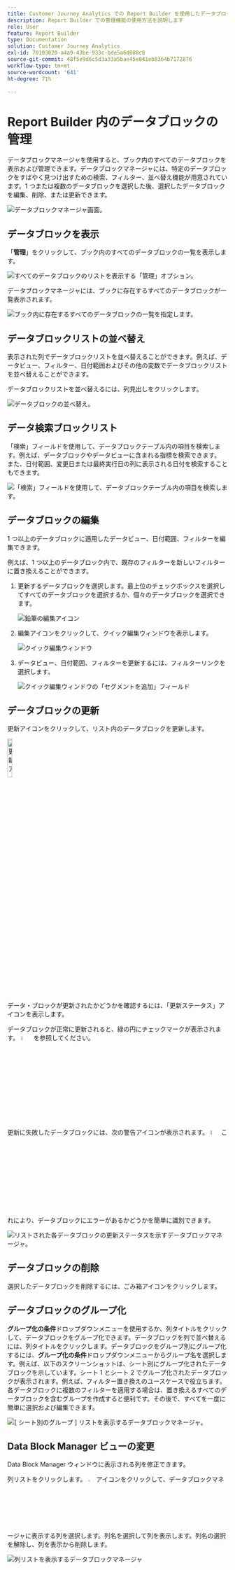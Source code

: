 ```yaml
---
title: Customer Journey Analytics での Report Builder を使用したデータブロックの管理方法
description: Report Builder での管理機能の使用方法を説明します
role: User
feature: Report Builder
type: Documentation
solution: Customer Journey Analytics
exl-id: 70103020-a4a9-43be-933c-bde5a6d088c8
source-git-commit: 48f5e9d6c5d3a33a5bae45e841eb8364b7172876
workflow-type: tm+mt
source-wordcount: '641'
ht-degree: 71%

---
```


# Report Builder 内のデータブロックの管理

データブロックマネージャを使用すると、ブック内のすべてのデータブロックを表示および管理できます。データブロックマネージャには、特定のデータブロックをすばやく見つけ出すための検索、フィルター、並べ替え機能が用意されています。1 つまたは複数のデータブロックを選択した後、選択したデータブロックを編集、削除、または更新できます。

![データブロックマネージャ画面。](./assets/image52.png)

## データブロックを表示

「**管理**」をクリックして、ブック内のすべてのデータブロックの一覧を表示します。


![すべてのデータブロックのリストを表示する「管理」オプション。](./assets/image53.png)

データブロックマネージャには、ブックに存在するすべてのデータブロックが一覧表示されます。 

![ブック内に存在するすべてのデータブロックの一覧を指定します。](./assets/image52.png)

## データブロックリストの並べ替え

表示された列でデータブロックリストを並べ替えることができます。例えば、データビュー、フィルター、日付範囲およびその他の変数でデータブロックリストを並べ替えることができます。

データブロックリストを並べ替えるには、列見出しをクリックします。

![データブロックの並べ替え。](./assets/image54.png)

## データ検索ブロックリスト

「検索」フィールドを使用して、データブロックテーブル内の項目を検索します。例えば、データブロックやデータビューに含まれる指標を検索できます。 また、日付範囲、変更日または最終実行日の列に表示される日付を検索することもできます。

![「検索」フィールドを使用して、データブロックテーブル内の項目を検索します。](./assets/image55.png)

## データブロックの編集

1 つ以上のデータブロックに適用したデータビュー、日付範囲、フィルターを編集できます。

例えば、1 つ以上のデータブロック内で、既存のフィルターを新しいフィルターに置き換えることができます。

1. 更新するデータブロックを選択します。最上位のチェックボックスを選択してすべてのデータブロックを選択するか、個々のデータブロックを選択できます。

   ![鉛筆の編集アイコン](./assets/image56.png)

1. 編集アイコンをクリックして、クイック編集ウィンドウを表示します。

   ![クイック編集ウィンドウ](./assets/image58.png)

1. データビュー、日付範囲、フィルターを更新するには、フィルターリンクを選択します。

   ![クイック編集ウィンドウの「セグメントを追加」フィールド](./assets/image59.png)

## データブロックの更新

更新アイコンをクリックして、リスト内のデータブロックを更新します。

<img src="./assets/refresh-icon.png" width="15%" alt="更新アイコン"/>

データ・ブロックが更新されたかどうかを確認するには、「更新ステータス」アイコンを表示します。

データブロックが正常に更新されると、緑の円にチェックマークが表示されます。 <img src="./assets/refresh-success.png" width="5%" alt="チェックマークアイコン付きの緑の円"/> を参照してください。

更新に失敗したデータブロックには、次の警告アイコンが表示されます。 <img src="./assets/refresh-failure.png" width="5%" alt="感嘆符アイコン付きの赤い三角形"/>これにより、データブロックにエラーがあるかどうかを簡単に識別できます。


![リストされた各データブロックの更新ステータスを示すデータブロックマネージャ。](./assets/image512.png)

## データブロックの削除

選択したデータブロックを削除するには、ごみ箱アイコンをクリックします。

## データブロックのグループ化

**グループ化の条件**&#x200B;ドロップダウンメニューを使用するか、列タイトルをクリックして、データブロックをグループ化できます。データブロックを列で並べ替えるには、列タイトルをクリックします。データブロックをグループ別にグループ化するには、**グループ化の条件**&#x200B;ドロップダウンメニューからグループ名を選択します。例えば、以下のスクリーンショットは、シート別にグループ化されたデータブロックを示しています。シート 1 とシート 2 でグループ化されたデータブロックが表示されます。例えば、フィルター置き換えのユースケースで役立ちます。各データブロックに複数のフィルターを適用する場合は、置き換えるすべてのデータブロックを含むグループを作成すると便利です。その後で、すべてを一度に簡単に選択および編集できます。

![[ シート別のグループ ] リストを表示するデータブロックマネージャ。](./assets/group-data-blocks.png)

## Data Block Manager ビューの変更

Data Block Manager ウィンドウに表示される列を修正できます。


列リストをクリックします。 <img src="./assets/image515.png" width="3%" alt="列リストアイコン"/> アイコンをクリックして、データブロックマネージャに表示する列を選択します。列名を選択して列を表示します。列名の選択を解除し、列を表示から削除します。

![列リストを表示するデータブロックマネージャ](./assets/image516.png)
